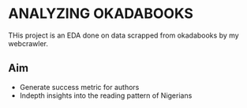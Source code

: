 # ANALYZING OKADABOOKS
THis project is an EDA done on data scrapped from okadabooks by my webcrawler.

## Aim
* Generate success metric for authors
* Indepth insights into the reading pattern of Nigerians

